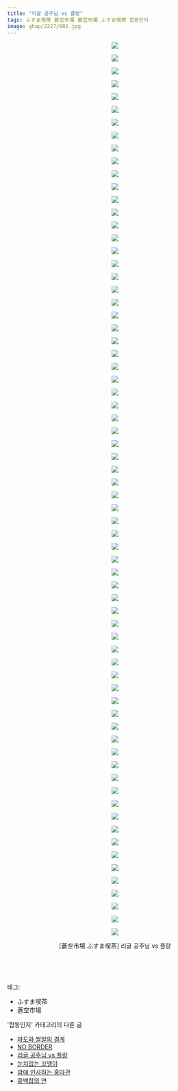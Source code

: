 ```yaml
---
title: "리글 공주님 vs 플랑"
tags: ふすま喫茶 蒼空市場 蒼空市場_ふすま喫茶 합동인지
image: ghap/2227/001.jpg
---
```

<div class="article">
<p style="text-align: center; clear: none; float: none;"><img src="{{ site.nasurl }}/ghap/2227/001.jpg"/></p>
<p style="text-align: center; clear: none; float: none;"><img src="{{ site.nasurl }}/ghap/2227/002.jpg"/></p>
<p style="text-align: center; clear: none; float: none;"><img src="{{ site.nasurl }}/ghap/2227/003.jpg"/></p>
<p style="text-align: center; clear: none; float: none;"><img src="{{ site.nasurl }}/ghap/2227/004.jpg"/></p>
<p style="text-align: center; clear: none; float: none;"><img src="{{ site.nasurl }}/ghap/2227/005.jpg"/></p>
<p style="text-align: center; clear: none; float: none;"><img src="{{ site.nasurl }}/ghap/2227/006.jpg"/></p>
<p style="text-align: center; clear: none; float: none;"><img src="{{ site.nasurl }}/ghap/2227/007.jpg"/></p>
<p style="text-align: center; clear: none; float: none;"><img src="{{ site.nasurl }}/ghap/2227/008.jpg"/></p>
<p style="text-align: center; clear: none; float: none;"><img src="{{ site.nasurl }}/ghap/2227/009.jpg"/></p>
<p style="text-align: center; clear: none; float: none;"><img src="{{ site.nasurl }}/ghap/2227/010.jpg"/></p>
<p style="text-align: center; clear: none; float: none;"><img src="{{ site.nasurl }}/ghap/2227/011.jpg"/></p>
<p style="text-align: center; clear: none; float: none;"><img src="{{ site.nasurl }}/ghap/2227/012.jpg"/></p>
<p style="text-align: center; clear: none; float: none;"><img src="{{ site.nasurl }}/ghap/2227/013.jpg"/></p>
<p style="text-align: center; clear: none; float: none;"><img src="{{ site.nasurl }}/ghap/2227/014.jpg"/></p>
<p style="text-align: center; clear: none; float: none;"><img src="{{ site.nasurl }}/ghap/2227/015.jpg"/></p>
<p style="text-align: center; clear: none; float: none;"><img src="{{ site.nasurl }}/ghap/2227/016.jpg"/></p>
<p style="text-align: center; clear: none; float: none;"><img src="{{ site.nasurl }}/ghap/2227/017.jpg"/></p>
<p style="text-align: center; clear: none; float: none;"><img src="{{ site.nasurl }}/ghap/2227/018.jpg"/></p>
<p style="text-align: center; clear: none; float: none;"><img src="{{ site.nasurl }}/ghap/2227/019.jpg"/></p>
<p style="text-align: center; clear: none; float: none;"><img src="{{ site.nasurl }}/ghap/2227/020.jpg"/></p>
<p style="text-align: center; clear: none; float: none;"><img src="{{ site.nasurl }}/ghap/2227/021.jpg"/></p>
<p style="text-align: center; clear: none; float: none;"><img src="{{ site.nasurl }}/ghap/2227/022.jpg"/></p>
<p style="text-align: center; clear: none; float: none;"><img src="{{ site.nasurl }}/ghap/2227/023.jpg"/></p>
<p style="text-align: center; clear: none; float: none;"><img src="{{ site.nasurl }}/ghap/2227/024.jpg"/></p>
<p style="text-align: center; clear: none; float: none;"><img src="{{ site.nasurl }}/ghap/2227/025.jpg"/></p>
<p style="text-align: center; clear: none; float: none;"><img src="{{ site.nasurl }}/ghap/2227/026.jpg"/></p>
<p style="text-align: center; clear: none; float: none;"><img src="{{ site.nasurl }}/ghap/2227/027.jpg"/></p>
<p style="text-align: center; clear: none; float: none;"><img src="{{ site.nasurl }}/ghap/2227/028.jpg"/></p>
<p style="text-align: center; clear: none; float: none;"><img src="{{ site.nasurl }}/ghap/2227/029.jpg"/></p>
<p style="text-align: center; clear: none; float: none;"><img src="{{ site.nasurl }}/ghap/2227/030.jpg"/></p>
<p style="text-align: center; clear: none; float: none;"><img src="{{ site.nasurl }}/ghap/2227/031.jpg"/></p>
<p style="text-align: center; clear: none; float: none;"><img src="{{ site.nasurl }}/ghap/2227/032.jpg"/></p>
<p style="text-align: center; clear: none; float: none;"><img src="{{ site.nasurl }}/ghap/2227/033.jpg"/></p>
<p style="text-align: center; clear: none; float: none;"><img src="{{ site.nasurl }}/ghap/2227/034.jpg"/></p>
<p style="text-align: center; clear: none; float: none;"><img src="{{ site.nasurl }}/ghap/2227/035.jpg"/></p>
<p style="text-align: center; clear: none; float: none;"><img src="{{ site.nasurl }}/ghap/2227/036.jpg"/></p>
<p style="text-align: center; clear: none; float: none;"><img src="{{ site.nasurl }}/ghap/2227/037.jpg"/></p>
<p style="text-align: center; clear: none; float: none;"><img src="{{ site.nasurl }}/ghap/2227/038.jpg"/></p>
<p style="text-align: center; clear: none; float: none;"><img src="{{ site.nasurl }}/ghap/2227/039.jpg"/></p>
<p style="text-align: center; clear: none; float: none;"><img src="{{ site.nasurl }}/ghap/2227/040.jpg"/></p>
<p style="text-align: center; clear: none; float: none;"><img src="{{ site.nasurl }}/ghap/2227/041.jpg"/></p>
<p style="text-align: center; clear: none; float: none;"><img src="{{ site.nasurl }}/ghap/2227/042.jpg"/></p>
<p style="text-align: center; clear: none; float: none;"><img src="{{ site.nasurl }}/ghap/2227/043.jpg"/></p>
<p style="text-align: center; clear: none; float: none;"><img src="{{ site.nasurl }}/ghap/2227/044.jpg"/></p>
<p style="text-align: center; clear: none; float: none;"><img src="{{ site.nasurl }}/ghap/2227/045.jpg"/></p>
<p style="text-align: center; clear: none; float: none;"><img src="{{ site.nasurl }}/ghap/2227/046.jpg"/></p>
<p style="text-align: center; clear: none; float: none;"><img src="{{ site.nasurl }}/ghap/2227/047.jpg"/></p>
<p style="text-align: center; clear: none; float: none;"><img src="{{ site.nasurl }}/ghap/2227/048.jpg"/></p>
<p style="text-align: center; clear: none; float: none;"><img src="{{ site.nasurl }}/ghap/2227/049.jpg"/></p>
<p style="text-align: center; clear: none; float: none;"><img src="{{ site.nasurl }}/ghap/2227/050.jpg"/></p>
<p style="text-align: center; clear: none; float: none;"><img src="{{ site.nasurl }}/ghap/2227/051.jpg"/></p>
<p style="text-align: center; clear: none; float: none;"><img src="{{ site.nasurl }}/ghap/2227/052.jpg"/></p>
<p style="text-align: center; clear: none; float: none;"><img src="{{ site.nasurl }}/ghap/2227/053.jpg"/></p>
<p style="text-align: center; clear: none; float: none;"><img src="{{ site.nasurl }}/ghap/2227/054.jpg"/></p>
<p style="text-align: center; clear: none; float: none;"><img src="{{ site.nasurl }}/ghap/2227/055.jpg"/></p>
<p style="text-align: center; clear: none; float: none;"><img src="{{ site.nasurl }}/ghap/2227/056.jpg"/></p>
<p style="text-align: center; clear: none; float: none;"><img src="{{ site.nasurl }}/ghap/2227/057.jpg"/></p>
<p style="text-align: center; clear: none; float: none;"><img src="{{ site.nasurl }}/ghap/2227/058.jpg"/></p>
<p style="text-align: center; clear: none; float: none;"><img src="{{ site.nasurl }}/ghap/2227/059.jpg"/></p>
<p style="text-align: center; clear: none; float: none;"><img src="{{ site.nasurl }}/ghap/2227/060.jpg"/></p>
<p style="text-align: center; clear: none; float: none;"><img src="{{ site.nasurl }}/ghap/2227/061.jpg"/></p>
<p style="text-align: center; clear: none; float: none;"><img src="{{ site.nasurl }}/ghap/2227/062.jpg"/></p>
<p style="text-align: center; clear: none; float: none;"><img src="{{ site.nasurl }}/ghap/2227/063.jpg"/></p>
<p style="text-align: center; clear: none; float: none;"><img src="{{ site.nasurl }}/ghap/2227/064.jpg"/></p>
<p style="text-align: center; clear: none; float: none;"><img src="{{ site.nasurl }}/ghap/2227/065.jpg"/></p>
<p style="text-align: center; clear: none; float: none;"><img src="{{ site.nasurl }}/ghap/2227/066.jpg"/></p>
<p style="text-align: center; clear: none; float: none;"><img src="{{ site.nasurl }}/ghap/2227/067.jpg"/></p>
<p style="text-align: center; clear: none; float: none;"><img src="{{ site.nasurl }}/ghap/2227/068.jpg"/></p>
<p style="text-align: center; clear: none; float: none;"><img src="{{ site.nasurl }}/ghap/2227/069.jpg"/></p>
<p style="text-align: center; clear: none; float: none;"><img src="{{ site.nasurl }}/ghap/2227/070.jpg"/></p>
<p style="text-align: center; clear: none; float: none;">[蒼空市場 ふすま喫茶] 리글 공주님 vs 플랑</p>
<p style="text-align: center; clear: none; float: none;"><br/></p>
<p><br/></p>
</div><div class="tagTrail">
<p>태그: </p>
<ul>
<li>ふすま喫茶</li>
<li>蒼空市場</li>
</ul>
</div><div class="another">
<p>'합동인지' 카테고리의 다른 글</p>
<ul>
<li><a href="/2016-09-20-ghap_2250">파도와 쌀알의 경계</a></li>
<li><a href="/2016-09-20-ghap_2245">NO BORDER</a></li>
<li><a href="/2016-09-19-ghap_2227">리글 공주님 vs 플랑</a></li>
<li><a href="/2016-09-18-ghap_2210">눈치없는 꼬맹이</a></li>
<li><a href="/2016-09-17-ghap_2188">밤에 인사하는 홍마관</a></li>
<li><a href="/2016-09-14-ghap_2165">홍백합의 연</a></li>
</ul>
</div><div class="cb_module cb_fluid">
<div class="cb_wrt cb_profile">
</div><!-- commentList close -->
</div>
